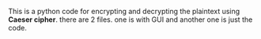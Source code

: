 This is a python code for encrypting and decrypting the plaintext using **Caeser cipher**. there are 2 files. one is with GUI and another one is just the code.
